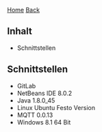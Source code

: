 [Home](home) [Back](DokuSolidus)  
  
## Inhalt  
- Schnittstellen  
  
## Schnittstellen  

- GitLab  
- NetBeans IDE 8.0.2  
- Java 1.8.0_45  
- Linux Ubuntu Festo Version
- MQTT 0.0.13  
- Windows 8.1 64 Bit  

